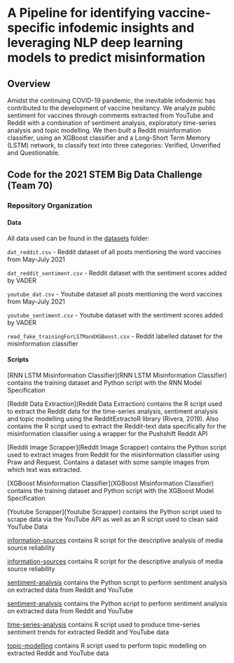#  A Pipeline for identifying vaccine-specific infodemic insights and leveraging NLP deep learning models to predict misinformation

## Overview 

Amidst the continuing COVID-19 pandemic, the inevitable infodemic has contributed to the development of vaccine hesitancy. We analyze public sentiment for vaccines through comments extracted from YouTube and Reddit with a combination of sentiment analysis, exploratory time-series analysis and topic modelling. We then built a Reddit misinformation classifier, using an XGBoost classifier and a Long-Short Term Memory (LSTM) network, to classify text into three categories: Verified, Unverified and Questionable.


## Code for the 2021 STEM Big Data Challenge (Team 70)

### Repository Organization 

#### Data

All data used can be found in the [datasets](datasets) folder:

`dat_reddit.csv` - Reddit dataset of all posts mentioning the word vaccines from May-July 2021

`dat_reddit_sentiment.csv` - Reddit dataset with the sentiment scores added by VADER 

`youtube_dat.csv` - Youtube dataset all posts mentioning the word vaccines from May-July 2021

`youtube_sentiment.csv` - Youtube dataset with the sentiment scores added by VADER 

`read_fake_trainingForLSTMandXGBoost.csv` - Reddit labelled dataset for the misinformation classifier 

#### Scripts

[RNN LSTM Misinformation Classifier](RNN LSTM Misinformation Classifier) contains the training dataset and Python script with the RNN Model Specification 

[Reddit Data Extraction](Reddit Data Extraction) contains the R script used to extract the Reddit data for the time-series analysis, sentiment analysis and topic modelling using the RedditExtractoR library (Rivera, 2019). Also contains the R script used to extract the Reddit-text data specifically for the misinformation classifier using a wrapper for the Pushshift Reddit API

[Reddit Image Scrapper](Reddit Image Scrapper) contains the Python script used to extract images from Reddit for the misinformation classifier using Praw and Request. Contains a dataset with some sample images from which text was extracted. 

[XGBoost Misinformation Classifier](XGBoost Misinformation Classifier) contains the training dataset and Python script with the XGBoost Model Specification 

[Youtube Scrapper](Youtube Scrapper) contains the Python script used to scrape data via the YouTube API as well as an R script used to clean said YouTube Data

[information-sources](information-sources) contains R script for the descriptive analysis of media source reliability 

[information-sources](information-sources) contains R script for the descriptive analysis of media source reliability 

[sentiment-analysis](sentiment-analysis) contains the Python script to perform sentiment analysis on extracted data from Reddit and YouTube

[sentiment-analysis](sentiment-analysis) contains the Python script to perform sentiment analysis on extracted data from Reddit and YouTube

[time-series-analysis](time-series-analysis) contains R script used to produce time-series sentiment trends for extracted Reddit and YouTube data

[topic-modelling](topic-modelling) contains R script used to perform topic modelling on extracted Reddit and YouTube data
